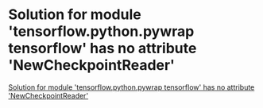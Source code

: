 # Solution for module 'tensorflow.python.pywrap tensorflow' has no attribute 'NewCheckpointReader'
[Solution for module 'tensorflow.python.pywrap tensorflow' has no attribute 'NewCheckpointReader'](https://aiwithcloud.com/2022/09/15/solution_for_module_tensorflow-python-pywrap_tensorflow_has_no_attribute_newcheckpointreader/)